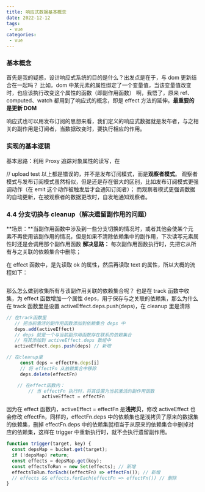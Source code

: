 ```yaml
---
title: 响应式数据基本概念
date: 2022-12-12
tags: 
 - vue
categories:
 - vue
---
```


### 基本概念

首先是我的疑惑，设计响应式系统的目的是什么？出发点是在于，与 dom 更新结合在一起吗？ 比如，dom 中某元素的属性绑定了一个变量值，当该变量值改变时，也应该执行改变这个属性的函数（即副作用函数）
啊，我悟了，原来 ref、computed、watch 都用到了响应式的概念，即是 effect 方法的延伸。**最重要的是更新 DOM**

响应式也可以用发布订阅的思想来看，我们定义的响应式数据就是发布者，与之相关的副作用是订阅者，当数据改变时，要执行相应的作用。

### 实现的基本逻辑

基本思路：利用 Proxy 追踪对象属性的读写，在

// upload test
以上都是错误的，并不是发布订阅模式，而是**观察者模式**。
观察者模式与发布订阅模式虽然相似，但是还是存在很大的区别，比如发布订阅模式更强调动作（在 emit 这个动作被触发后才会通知订阅者）；
而观察者模式更强调数据的自动更新，在被观察者的数据更改时，自发地通知观察者。

### 4.4 分支切换与 cleanup（解决遗留副作用的问题）

**场景：**当副作用函数中涉及到一些分支切换的情况时，或者其他会使某个元素不再使用该副作用的情况，但是如果不清除依赖集中的副作用，下次读写元素属性时还是会调用那个副作用函数
**解决思路：**
每次副作用函数执行时，先把它从所有与之关联的依赖集合中删除；
<img :src="$withBase('/assets/vue/分支切换.png')" alt=""></img>

在 effect 函数中，是先读取 ok 的属性，然后再读取 text 的属性，所以大概的流程如下：

<img :src="$withBase('/assets/vue/mermaid1.png')" alt=""></img>

那么怎么做到收集所有与该副作用关联的依赖集合呢？
也是在 track 函数中收集，为 effect 函数增加一个属性 deps，用于保存与之关联的依赖集，那么为什么在 track 函数里是设置 activeEffect.deps.push(deps)，在 cleanup 里是清除

```javascript
// 在track函数里
   // 把当前激活的副作用函数添加到依赖集合 deps 中
   deps.add(activeEffect)
   // deps 就是一个与当前副作用函数存在联系的依赖集合
   // 将其添加到 activeEffect.deps 数组中
   activeEffect.deps.push(deps) // 新增

// 在cleanup里
     const deps = effectFn.deps[i]
     // 将 effectFn 从依赖集合中移除
     deps.delete(effectFn)

    // 在effect函数内：
        // 当 effectFn 执行时，将其设置为当前激活的副作用函数
             activeEffect = effectFn

```

因为在 effect 函数内，activeEffect = effectFn 是**浅拷贝**，修改 activeEffect 也会修改 effectFn，同样的，effectFn.deps 中的依赖集也是浅拷贝了原来的数据集的依赖集，删掉 effectFn.deps 中的依赖集就相当于从原来的依赖集合中删掉对应的依赖集，这样在 trigger 中重新执行时，就不会执行遗留副作用。

```javascript
function trigger(target, key) {
  const depsMap = bucket.get(target);
  if (!depsMap) return;
  const effects = depsMap.get(key);
  const effectsToRun = new Set(effects); // 新增
  effectsToRun.forEach((effectFn) => effectFn()); // 新增
  // effects && effects.forEach(effectFn => effectFn()) // 删除
}
```
